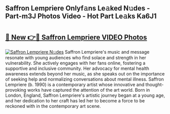 ## Saffron Lempriere Onlyf𝚊ns Le𝚊ked N𝚞des - Part-m3J Photos Video - Hot Part Le𝚊ks Ka6J1

# <h2><a href="http://ac48218.deff.icu/?id=Saffron+Lempriere">🔗 New 👉🔴 Saffron Lempriere VIDEO Photos</a></h2>

[![Saffron Lempriere N𝚞des](https://i.imgur.com/rIISA9y.gif)](http://ac48218.deff.icu/?id=Saffron+Lempriere)
Saffron Lempriere's music and message resonate with young audiences who find solace and strength in her vulnerability. She actively engages with her fans online, fostering a supportive and inclusive community. Her advocacy for mental health awareness extends beyond her music, as she speaks out on the importance of seeking help and normalizing conversations about mental illness. Saffron Lempriere (b. 1990) is a contemporary artist whose innovative and thought-provoking works have captured the attention of the art world. Born in London, England, Saffron Lempriere's artistic journey began at a young age, and her dedication to her craft has led her to become a force to be reckoned with in the contemporary art scene.
